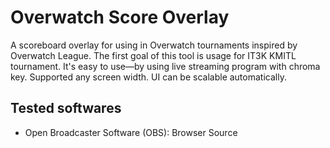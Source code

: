 # Overwatch Score Overlay

A scoreboard overlay for using in Overwatch tournaments inspired by Overwatch League. The first goal of this tool is usage for IT3K KMITL tournament. It's easy to use&mdash;by using live streaming program with chroma key. Supported any screen width. UI can be scalable automatically.

## Tested softwares

* Open Broadcaster Software (OBS): Browser Source